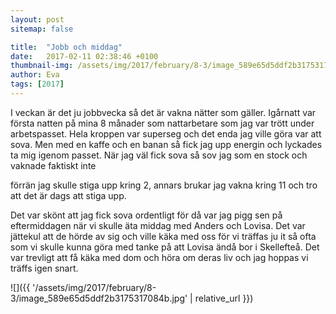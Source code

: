 ```yaml
---
layout: post
sitemap: false

title:  "Jobb och middag"
date:   2017-02-11 02:38:46 +0100
thumbnail-img: /assets/img/2017/february/8-3/image_589e65d5ddf2b3175317084b.jpg
author: Eva
tags: [2017]
---
```


I veckan är det ju jobbvecka så det är vakna nätter som gäller. Igårnatt var första natten på mina 8 månader som nattarbetare som jag var trött under arbetspasset. Hela kroppen var superseg och det enda jag ville göra var att sova. Men med en kaffe och en banan så fick jag upp energin och lyckades ta mig igenom passet. När jag väl fick sova så sov jag som en stock och vaknade faktiskt inte 

förrän jag skulle stiga upp kring 2, annars brukar jag vakna kring 11 och tro att det är dags att stiga upp. 

Det var skönt att jag fick sova ordentligt för då var jag pigg sen på eftermiddagen när vi skulle äta middag med Anders och Lovisa. Det var jättekul att de hörde av sig och ville käka med oss för vi träffas ju it så ofta som vi skulle kunna göra med tanke på att Lovisa ändå bor i Skellefteå. Det var trevligt att få käka med dom och höra om deras liv och jag hoppas vi träffs igen snart.

![]({{ '/assets/img/2017/february/8-3/image_589e65d5ddf2b3175317084b.jpg'  | relative_url }})

